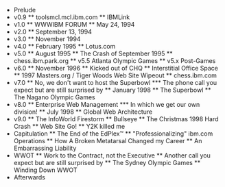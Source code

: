 * Prelude
* v0.9
** toolsmcl.mcl.ibm.com
** IBMLink
* v1.0
** WWWIBM FORUM
** May 24, 1994
* v2.0 
** September 13, 1994
* v3.0
** November 1994
* v4.0
** February 1995
** Lotus.com
* v5.0
** August 1995
** The Crash of September 1995
** chess.ibm.park.org
** v5.5 Atlanta Olympic Games
** v5.x Post-Games
* v6.0
** November 1996
** Kicked out of CHQ
** Interstitial Office Space
** 1997 Masters.org / Tiger Woods Web Site Wipeout
** chess.ibm.com
* v7.0
** No, we don't want to host the Superbowl
*** The phone call you expect but are still surprised by
** January 1998
** The Superbowl
** The Nagano Olympic Games
* v8.0
** Enterprise Web Management 
*** In which we get our own division!
** July 1998
** Global Web Architecture
* v9.0
** The InfoWorld Firestorm
** Bullseye 
** The Christmas 1998 Hard Crash
** Web Site Go!
** Y2K killed me
* Capitulation
** The End of the EdPlex™
** "Professionalizing" ibm.com Operations
** How A Broken Metatarsal Changed my Career
** An Embarrassing Liability
* WWOT
** Work to the Contract, not the Executive
** Another call you expect but are still surprised by
** The Sydney Olympic Games
** Winding Down WWOT
* Afterwards

